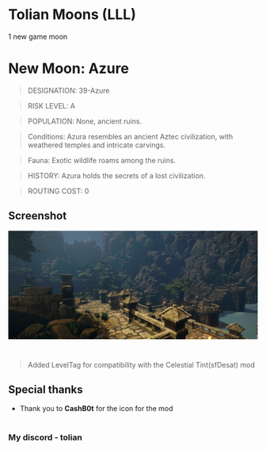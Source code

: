 # Tolian Moons (LLL)


1 new game moon 

# New Moon: Azure

>DESIGNATION: 39-Azure

>RISK LEVEL: A

>POPULATION: None, ancient ruins.

>Conditions: Azura resembles an ancient Aztec civilization, with weathered temples and intricate carvings.

>Fauna: Exotic wildlife roams among the ruins.

>HISTORY: Azura holds the secrets of a lost civilization.

>ROUTING COST: 0

## Screenshot
![Screenshot_1](https://raw.githubusercontent.com/Toliann/Azure/main/Screenshot/1.png)

#
> Added LevelTag for compatibility with the Celestial Tint(sfDesat) mod

## Special thanks

- Thank you to **CashB0t** for the icon for the mod

#
### My discord - tolian

